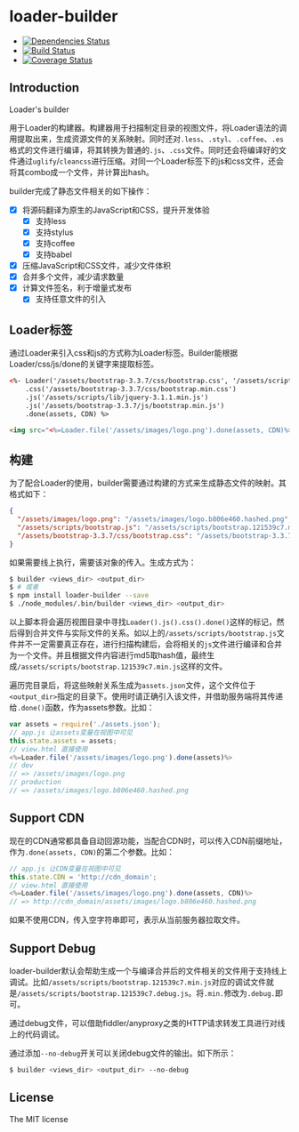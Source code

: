 loader-builder
==============

- [![Dependencies Status](https://david-dm.org/JacksonTian/loader-builder.png)](https://david-dm.org/JacksonTian/loader-builder)
- [![Build Status](https://secure.travis-ci.org/JacksonTian/loader-builder.png?branch=master)](http://travis-ci.org/JacksonTian/loader-builder)
- [![Coverage Status](https://coveralls.io/repos/JacksonTian/loader-builder/badge.png)](https://coveralls.io/r/JacksonTian/loader-builder)

## Introduction

Loader's builder

用于Loader的构建器。构建器用于扫描制定目录的视图文件，将Loader语法的调用提取出来，生成资源文件的关系映射。同时还对`.less`、`.styl`、`.coffee`、`.es`格式的文件进行编译，将其转换为普通的`.js`、`.css`文件。同时还会将编译好的文件通过`uglify`/`cleancss`进行压缩。对同一个Loader标签下的js和css文件，还会将其combo成一个文件，并计算出hash。

builder完成了静态文件相关的如下操作：

- [x] 将源码翻译为原生的JavaScript和CSS，提升开发体验
  - [x] 支持less
  - [x] 支持stylus
  - [x] 支持coffee
  - [x] 支持babel
- [x] 压缩JavaScript和CSS文件，减少文件体积
- [x] 合并多个文件，减少请求数量
- [x] 计算文件签名，利于增量式发布
  - [x] 支持任意文件的引入

## Loader标签
通过Loader来引入css和js的方式称为Loader标签。Builder能根据Loader/css/js/done的关键字来提取标签。

```html
<%- Loader('/assets/bootstrap-3.3.7/css/bootstrap.css', '/assets/scripts/bootstrap.js')
    .css('/assets/bootstrap-3.3.7/css/bootstrap.min.css')
    .js('/assets/scripts/lib/jquery-3.1.1.min.js')
    .js('/assets/bootstrap-3.3.7/js/bootstrap.min.js')
    .done(assets, CDN) %>

<img src="<%=Loader.file('/assets/images/logo.png').done(assets, CDN)%>" class="nav-logo">
```

## 构建

为了配合Loader的使用，builder需要通过构建的方式来生成静态文件的映射。其格式如下：

```json
{
  "/assets/images/logo.png": "/assets/images/logo.b806e460.hashed.png",
  "/assets/scripts/bootstrap.js": "/assets/scripts/bootstrap.121539c7.min.js",
  "/assets/bootstrap-3.3.7/css/bootstrap.css": "/assets/bootstrap-3.3.7/css/bootstrap.b8e0f876.min.css"
}
```

如果需要线上执行，需要该对象的传入。生成方式为：

```sh
$ builder <views_dir> <output_dir>
$ # 或者
$ npm install loader-builder --save
$ ./node_modules/.bin/builder <views_dir> <output_dir>
```

以上脚本将会遍历视图目录中寻找`Loader().js().css().done()`这样的标记，然后得到合并文件与实际文件的关系。如以上的`/assets/scripts/bootstrap.js`文件并不一定需要真正存在，进行扫描构建后，会将相关的`js`文件进行编译和合并为一个文件。并且根据文件内容进行md5取hash值，最终生成`/assets/scripts/bootstrap.121539c7.min.js`这样的文件。

遍历完目录后，将这些映射关系生成为`assets.json`文件，这个文件位于`<output_dir>`指定的目录下。使用时请正确引入该文件，并借助服务端将其传递给`.done()`函数，作为assets参数。比如：

```js
var assets = require('./assets.json');
// app.js 让assets变量在视图中可见
this.state.assets = assets;
// view.html 直接使用
<%=Loader.file('/assets/images/logo.png').done(assets)%>
// dev
// => /assets/images/logo.png
// production
// => /assets/images/logo.b806e460.hashed.png
```

## Support CDN

现在的CDN通常都具备自动回源功能，当配合CDN时，可以传入CDN前缀地址，作为`.done(assets, CDN)`的第二个参数。比如：

```js
// app.js 让CDN变量在视图中可见
this.state.CDN = 'http://cdn_domain';
// view.html 直接使用
<%=Loader.file('/assets/images/logo.png').done(assets, CDN)%>
// => http://cdn_domain/assets/images/logo.b806e460.hashed.png
```

如果不使用CDN，传入空字符串即可，表示从当前服务器拉取文件。

## Support Debug

loader-builder默认会帮助生成一个与编译合并后的文件相关的文件用于支持线上调试。比如`/assets/scripts/bootstrap.121539c7.min.js`对应的调试文件就是`/assets/scripts/bootstrap.121539c7.debug.js`。将`.min.`修改为`.debug.`即可。

通过debug文件，可以借助fiddler/anyproxy之类的HTTP请求转发工具进行对线上的代码调试。

通过添加`--no-debug`开关可以关闭debug文件的输出。如下所示：

```sh
$ builder <views_dir> <output_dir> --no-debug
```

## License
The MIT license
